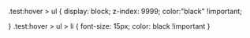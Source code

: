 .test:hover > ul {
	display: block;
	z-index: 9999;
	color:"black" !important;
 
}
.test:hover > ul > li {
	font-size: 15px;
	color: black !important
}
